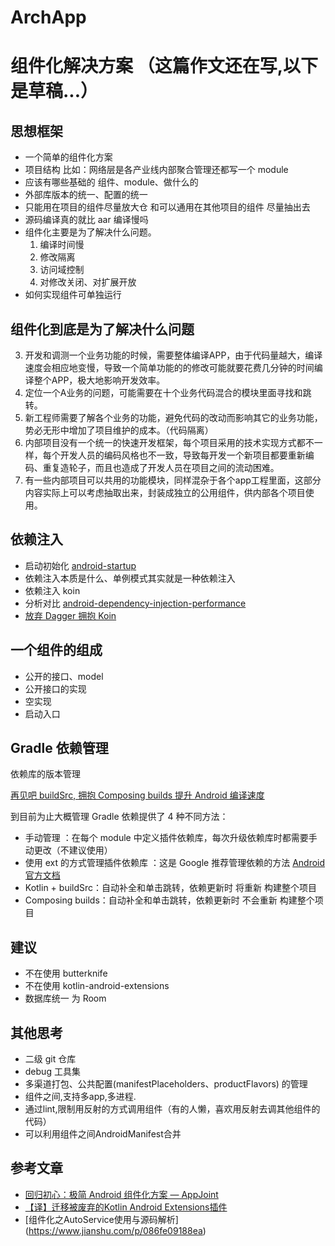 # ArchApp

# 组件化解决方案 （这篇作文还在写,以下是草稿...）



## 思想框架
* 一个简单的组件化方案
* 项目结构 比如：网络层是各产业线内部聚合管理还都写一个 module
* 应该有哪些基础的 组件、module、做什么的
* 外部库版本的统一、配置的统一
* 只能用在项目的组件尽量放大仓 和可以通用在其他项目的组件 尽量抽出去
* 源码编译真的就比 aar 编译慢吗
* 组件化主要是为了解决什么问题。 
	1. 编译时间慢 
	2. 修改隔离 
	3. 访问域控制 
	4. 对修改关闭、对扩展开放
* 如何实现组件可单独运行

## 组件化到底是为了解决什么问题

3. 开发和调测一个业务功能的时候，需要整体编译APP，由于代码量越大，编译速度会相应地变慢，导致一个简单功能的的修改可能就要花费几分钟的时间编译整个APP，极大地影响开发效率。
2. 定位一个A业务的问题，可能需要在十个业务代码混合的模块里面寻找和跳转。
2. 新工程师需要了解各个业务的功能，避免代码的改动而影响其它的业务功能，势必无形中增加了项目维护的成本。（代码隔离）
4. 内部项目没有一个统一的快速开发框架，每个项目采用的技术实现方式都不一样，每个开发人员的编码风格也不一致，导致每开发一个新项目都要重新编码、重复造轮子，而且也造成了开发人员在项目之间的流动困难。
5. 有一些内部项目可以共用的功能模块，同样混杂于各个app工程里面，这部分内容实际上可以考虑抽取出来，封装成独立的公用组件，供内部各个项目使用。



## 依赖注入


* 启动初始化 [android-startup](https://github.com/idisfkj/android-startup)
* 依赖注入本质是什么、单例模式其实就是一种依赖注入
* 依赖注入 koin
* 分析对比 [android-dependency-injection-performance](https://github.com/Sloy/android-dependency-injection-performance)
* [放弃 Dagger 拥抱 Koin](https://juejin.cn/post/6844904158324064269)



## 一个组件的组成
* 公开的接口、model
* 公开接口的实现 
* 空实现
* 启动入口


## Gradle 依赖管理

依赖库的版本管理

[再见吧 buildSrc, 拥抱 Composing builds 提升 Android 编译速度](https://juejin.cn/post/6844904176250519565)



到目前为止大概管理 Gradle 依赖提供了 4 种不同方法：

* 手动管理 ：在每个 module 中定义插件依赖库，每次升级依赖库时都需要手动更改（不建议使用）
* 使用 ext 的方式管理插件依赖库 ：这是 Google 推荐管理依赖的方法 [Android官方文档](https://developer.android.com/studio/build/gradle-tips#configure-project-wide-properties)
* Kotlin + buildSrc：自动补全和单击跳转，依赖更新时 将重新 构建整个项目
* Composing builds：自动补全和单击跳转，依赖更新时 不会重新 构建整个项目





## 建议 
* 不在使用 butterknife
* 不在使用 kotlin-android-extensions
* 数据库统一 为 Room

## 其他思考
* 二级 git 仓库
* debug 工具集
* 多渠道打包、公共配置(manifestPlaceholders、productFlavors) 的管理
* 组件之间,支持多app,多进程.
* 通过lint,限制用反射的方式调用组件（有的人懒，喜欢用反射去调其他组件的代码）
* 可以利用组件之间AndroidManifest合并

## 参考文章

 * [回归初心：极简 Android 组件化方案 — AppJoint](https://juejin.im/post/6844903687488274445)
 * [【译】迁移被废弃的Kotlin Android Extensions插件](https://weilu.blog.csdn.net/article/details/109557820)
 * [组件化之AutoService使用与源码解析] (https://www.jianshu.com/p/086fe09188ea)

 